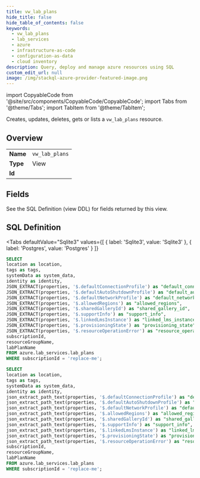 ```yaml
--- 
title: vw_lab_plans
hide_title: false
hide_table_of_contents: false
keywords:
  - vw_lab_plans
  - lab_services
  - azure
  - infrastructure-as-code
  - configuration-as-data
  - cloud inventory
description: Query, deploy and manage azure resources using SQL
custom_edit_url: null
image: /img/stackql-azure-provider-featured-image.png
---
```


import CopyableCode from '@site/src/components/CopyableCode/CopyableCode';
import Tabs from '@theme/Tabs';
import TabItem from '@theme/TabItem';

Creates, updates, deletes, gets or lists a <code>vw_lab_plans</code> resource.

## Overview
<table><tbody>
<tr><td><b>Name</b></td><td><code>vw_lab_plans</code></td></tr>
<tr><td><b>Type</b></td><td>View</td></tr>
<tr><td><b>Id</b></td><td><CopyableCode code="azure.lab_services.vw_lab_plans" /></td></tr>
</tbody></table>

## Fields

See the SQL Definition (view DDL) for fields returned by this view.

## SQL Definition

<Tabs
defaultValue="Sqlite3"
values={[
{ label: 'Sqlite3', value: 'Sqlite3' },
{ label: 'Postgres', value: 'Postgres' }
]}
>
<TabItem value="Sqlite3">

```sql
SELECT
location as location,
tags as tags,
systemData as system_data,
identity as identity,
JSON_EXTRACT(properties, '$.defaultConnectionProfile') as "default_connection_profile",
JSON_EXTRACT(properties, '$.defaultAutoShutdownProfile') as "default_auto_shutdown_profile",
JSON_EXTRACT(properties, '$.defaultNetworkProfile') as "default_network_profile",
JSON_EXTRACT(properties, '$.allowedRegions') as "allowed_regions",
JSON_EXTRACT(properties, '$.sharedGalleryId') as "shared_gallery_id",
JSON_EXTRACT(properties, '$.supportInfo') as "support_info",
JSON_EXTRACT(properties, '$.linkedLmsInstance') as "linked_lms_instance",
JSON_EXTRACT(properties, '$.provisioningState') as "provisioning_state",
JSON_EXTRACT(properties, '$.resourceOperationError') as "resource_operation_error",
subscriptionId,
resourceGroupName,
labPlanName
FROM azure.lab_services.lab_plans
WHERE subscriptionId = 'replace-me';
```

</TabItem>
<TabItem value="Postgres">

```sql
SELECT
location as location,
tags as tags,
systemData as system_data,
identity as identity,
json_extract_path_text(properties, '$.defaultConnectionProfile') as "default_connection_profile",
json_extract_path_text(properties, '$.defaultAutoShutdownProfile') as "default_auto_shutdown_profile",
json_extract_path_text(properties, '$.defaultNetworkProfile') as "default_network_profile",
json_extract_path_text(properties, '$.allowedRegions') as "allowed_regions",
json_extract_path_text(properties, '$.sharedGalleryId') as "shared_gallery_id",
json_extract_path_text(properties, '$.supportInfo') as "support_info",
json_extract_path_text(properties, '$.linkedLmsInstance') as "linked_lms_instance",
json_extract_path_text(properties, '$.provisioningState') as "provisioning_state",
json_extract_path_text(properties, '$.resourceOperationError') as "resource_operation_error",
subscriptionId,
resourceGroupName,
labPlanName
FROM azure.lab_services.lab_plans
WHERE subscriptionId = 'replace-me';
```

</TabItem>
</Tabs>
